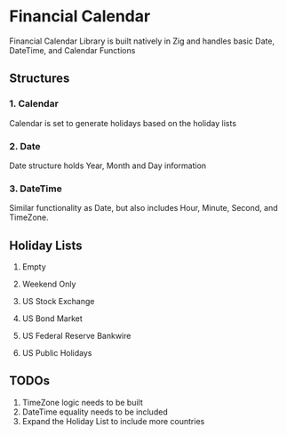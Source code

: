 # Financial Calendar

Financial Calendar Library is built natively in Zig and handles basic Date, DateTime, and Calendar Functions


## Structures

### 1. Calendar
Calendar is set to generate holidays based on the holiday lists

### 2. Date
Date structure holds Year, Month and Day information

### 3. DateTime
Similar functionality as Date, but also includes Hour, Minute, Second, and TimeZone.


## Holiday Lists
1. Empty

2. Weekend Only

3. US Stock Exchange 

4. US Bond Market

5. US Federal Reserve Bankwire

6. US Public Holidays


## TODOs
1. TimeZone logic needs to be built
2. DateTime equality needs to be included
3. Expand the Holiday List to include more countries
